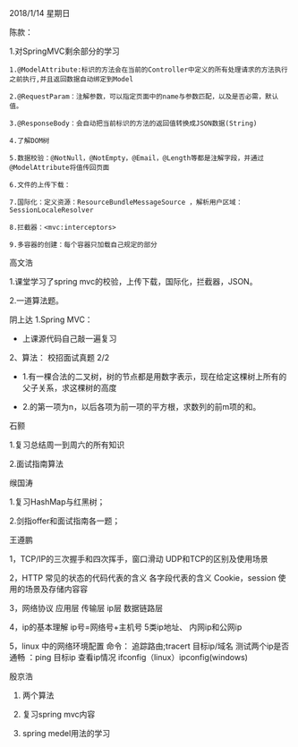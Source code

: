 2018/1/14             星期日

陈款：

1.对SpringMVC剩余部分的学习
	
	1.@ModelAttribute:标识的方法会在当前的Controller中定义的所有处理请求的方法执行之前执行,并且返回数据自动绑定到Model
	
	2.@RequestParam：注解参数，可以指定页面中的name与参数匹配，以及是否必需，默认值。
	
	3.@ResponseBody：会自动把当前标识的方法的返回值转换成JSON数据(String)
	
	4.了解DOM树
	
	5.数据校验：@NotNull，@NotEmpty，@Email，@Length等都是注解字段，并通过@ModelAttribute将值传回页面
	
	6.文件的上传下载：
	
	7.国际化：定义资源：ResourceBundleMessageSource ，解析用户区域：SessionLocaleResolver
	
	8.拦截器：<mvc:interceptors>
	
	9.多容器的创建：每个容器只加载自己规定的部分

	
高文浩

1.课堂学习了spring mvc的校验，上传下载，国际化，拦截器，JSON。

2.一道算法题。


阴上达
1.Spring MVC：

 - 上课源代码自己敲一遍复习

2、算法：
校招面试真题 2/2
- 1.有一棵合法的二叉树，树的节点都是用数字表示，现在给定这棵树上所有的父子关系，求这棵树的高度

- 2.的第一项为n，以后各项为前一项的平方根，求数列的前m项的和。


石颢

1.复习总结周一到周六的所有知识

2.面试指南算法

缑国涛

1.复习HashMap与红黑树；

2.剑指offer和面试指南各一题；

王遵鹏

1，TCP/IP的三次握手和四次挥手，窗口滑动
   UDP和TCP的区别及使用场景
   
2，HTTP 常见的状态的代码代表的含义
   各字段代表的含义
    Cookie，session 使用的场景及存储内容容

3，网络协议
     应用层  传输层  ip层 数据链路层

4，ip的基本理解
    ip号=网络号+主机号
   5类ip地址、
   内网ip和公网ip

5，linux 中的网络环境配置
    命令：
    追踪路由;tracert 目标ip/域名
    测试两个ip是否通畅 ：ping 目标ip
    查看ip情况  ifconfig（linux）ipconfig(windows)
       

殷京浩

1. 两个算法

2. 复习spring mvc内容

3. spring medel用法的学习









